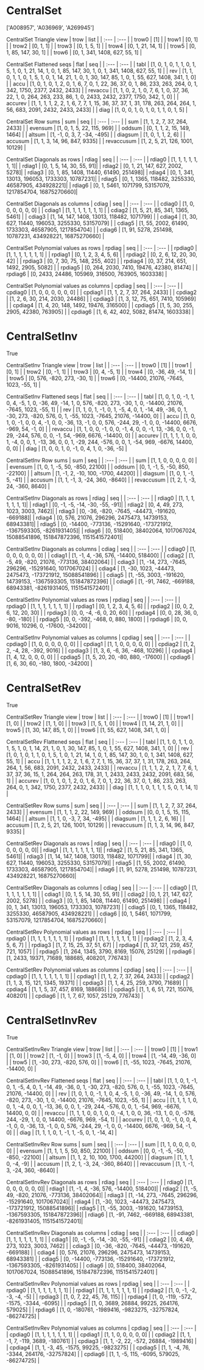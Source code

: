 # CentralSet
['A008957', 'A036969', 'A269945']

CentralSet Triangle view
| trow  |  list  |
| :---  |  :---  |
| trow0 | [1] |
| trow1 | [0, 1] |
| trow2 | [0, 1, 1] |
| trow3 | [0, 1, 5, 1] |
| trow4 | [0, 1, 21, 14, 1] |
| trow5 | [0, 1, 85, 147, 30, 1] |
| trow6 | [0, 1, 341, 1408, 627, 55, 1] |

CentralSet Flattened seqs
| flat      |   seq  |
| :---      |  :---  |
| tabl     | [1, 0, 1, 0, 1, 1, 0, 1, 5, 1, 0, 1, 21, 14, 1, 0, 1, 85, 147, 30, 1, 0, 1, 341, 1408, 627, 55, 1] |
| rev      | [1, 1, 0, 1, 1, 0, 1, 5, 1, 0, 1, 14, 21, 1, 0, 1, 30, 147, 85, 1, 0, 1, 55, 627, 1408, 341, 1, 0] |
| accu     | [1, 0, 1, 0, 1, 2, 0, 1, 6, 7, 0, 1, 22, 36, 37, 0, 1, 86, 233, 263, 264, 0, 1, 342, 1750, 2377, 2432, 2433] |
| revaccu  | [1, 1, 0, 2, 1, 0, 7, 6, 1, 0, 37, 36, 22, 1, 0, 264, 263, 233, 86, 1, 0, 2433, 2432, 2377, 1750, 342, 1, 0] |
| accurev  | [1, 1, 1, 1, 2, 2, 1, 6, 7, 7, 1, 15, 36, 37, 37, 1, 31, 178, 263, 264, 264, 1, 56, 683, 2091, 2432, 2433, 2433] |
| diag     | [1, 0, 0, 1, 0, 1, 0, 1, 1, 0, 1, 5] |

CentralSet Row sums
| sum        |   seq  |
| :---       |  :---  |
| sum       | [1, 1, 2, 7, 37, 264, 2433] |
| evensum   | [1, 0, 1, 5, 22, 115, 969] |
| oddsum    | [0, 1, 1, 2, 15, 149, 1464] |
| altsum    | [1, -1, 0, 3, 7, -34, -495] |
| diagsum   | [1, 0, 1, 1, 2, 6] |
| accusum   | [1, 1, 3, 14, 96, 847, 9335] |
| revaccusum | [1, 2, 5, 21, 126, 1001, 10129] |

CentralSet Diagonals as rows
| rdiag  |   seq  |
| :---   |  :---  |
| rdiag0 | [1, 1, 1, 1, 1, 1, 1]|
| rdiag1 | [0, 1, 5, 14, 30, 55, 91]|
| rdiag2 | [0, 1, 21, 147, 627, 2002, 5278]|
| rdiag3 | [0, 1, 85, 1408, 11440, 61490, 251498]|
| rdiag4 | [0, 1, 341, 13013, 196053, 1733303, 10787231]|
| rdiag5 | [0, 1, 1365, 118482, 3255330, 46587905, 434928221]|
| rdiag6 | [0, 1, 5461, 1071799, 53157079, 1217854704, 16875270660]|

CentralSet Diagonals as columns
| cdiag  |   seq  |
| :---   |  :---  |
| cdiag0 | [1, 0, 0, 0, 0, 0, 0] |
| cdiag1 | [1, 1, 1, 1, 1, 1, 1] |
| cdiag2 | [1, 5, 21, 85, 341, 1365, 5461] |
| cdiag3 | [1, 14, 147, 1408, 13013, 118482, 1071799] |
| cdiag4 | [1, 30, 627, 11440, 196053, 3255330, 53157079] |
| cdiag5 | [1, 55, 2002, 61490, 1733303, 46587905, 1217854704] |
| cdiag6 | [1, 91, 5278, 251498, 10787231, 434928221, 16875270660] |

CentralSet Polynomial values as rows
| rpdiag  |   seq  |
| :---    |  :---  |
| rpdiag0 | [1, 1, 1, 1, 1, 1, 1] |
| rpdiag1 | [0, 1, 2, 3, 4, 5, 6] |
| rpdiag2 | [0, 2, 6, 12, 20, 30, 42] |
| rpdiag3 | [0, 7, 30, 75, 148, 255, 402] |
| rpdiag4 | [0, 37, 214, 651, 1492, 2905, 5082] |
| rpdiag5 | [0, 264, 2030, 7410, 19476, 42380, 81474] |
| rpdiag6 | [0, 2433, 24486, 105969, 316500, 763905, 1603338] |

CentralSet Polynomial values as columns
| cpdiag  |   seq  |
| :---    |  :---  |
| cpdiag0 | [1, 0, 0, 0, 0, 0, 0] |
| cpdiag1 | [1, 1, 2, 7, 37, 264, 2433] |
| cpdiag2 | [1, 2, 6, 30, 214, 2030, 24486] |
| cpdiag3 | [1, 3, 12, 75, 651, 7410, 105969] |
| cpdiag4 | [1, 4, 20, 148, 1492, 19476, 316500] |
| cpdiag5 | [1, 5, 30, 255, 2905, 42380, 763905] |
| cpdiag6 | [1, 6, 42, 402, 5082, 81474, 1603338] |

# CentralSetInv
True

CentralSetInv Triangle view
| trow  |  list  |
| :---  |  :---  |
| trow0 | [1] |
| trow1 | [0, 1] |
| trow2 | [0, -1, 1] |
| trow3 | [0, 4, -5, 1] |
| trow4 | [0, -36, 49, -14, 1] |
| trow5 | [0, 576, -820, 273, -30, 1] |
| trow6 | [0, -14400, 21076, -7645, 1023, -55, 1] |

CentralSetInv Flattened seqs
| flat      |   seq  |
| :---      |  :---  |
| tabl     | [1, 0, 1, 0, -1, 1, 0, 4, -5, 1, 0, -36, 49, -14, 1, 0, 576, -820, 273, -30, 1, 0, -14400, 21076, -7645, 1023, -55, 1] |
| rev      | [1, 1, 0, 1, -1, 0, 1, -5, 4, 0, 1, -14, 49, -36, 0, 1, -30, 273, -820, 576, 0, 1, -55, 1023, -7645, 21076, -14400, 0] |
| accu     | [1, 0, 1, 0, -1, 0, 0, 4, -1, 0, 0, -36, 13, -1, 0, 0, 576, -244, 29, -1, 0, 0, -14400, 6676, -969, 54, -1, 0] |
| revaccu  | [1, 1, 0, 0, -1, 0, 0, -1, 4, 0, 0, -1, 13, -36, 0, 0, -1, 29, -244, 576, 0, 0, -1, 54, -969, 6676, -14400, 0] |
| accurev  | [1, 1, 1, 1, 0, 0, 1, -4, 0, 0, 1, -13, 36, 0, 0, 1, -29, 244, -576, 0, 0, 1, -54, 969, -6676, 14400, 0, 0] |
| diag     | [1, 0, 0, 1, 0, -1, 0, 4, 1, 0, -36, -5] |

CentralSetInv Row sums
| sum        |   seq  |
| :---       |  :---  |
| sum       | [1, 1, 0, 0, 0, 0, 0] |
| evensum   | [1, 0, 1, -5, 50, -850, 22100] |
| oddsum    | [0, 1, -1, 5, -50, 850, -22100] |
| altsum    | [1, -1, 2, -10, 100, -1700, 44200] |
| diagsum   | [1, 0, 1, -1, 5, -41] |
| accusum   | [1, 1, -1, 3, -24, 360, -8640] |
| revaccusum | [1, 2, 1, -3, 24, -360, 8640] |

CentralSetInv Diagonals as rows
| rdiag  |   seq  |
| :---   |  :---  |
| rdiag0 | [1, 1, 1, 1, 1, 1, 1]|
| rdiag1 | [0, -1, -5, -14, -30, -55, -91]|
| rdiag2 | [0, 4, 49, 273, 1023, 3003, 7462]|
| rdiag3 | [0, -36, -820, -7645, -44473, -191620, -669188]|
| rdiag4 | [0, 576, 21076, 296296, 2475473, 14739153, 68943381]|
| rdiag5 | [0, -14400, -773136, -15291640, -173721912, -1367593305, -8261931405]|
| rdiag6 | [0, 518400, 38402064, 1017067024, 15088541896, 151847872396, 1151541572401]|

CentralSetInv Diagonals as columns
| cdiag  |   seq  |
| :---   |  :---  |
| cdiag0 | [1, 0, 0, 0, 0, 0, 0] |
| cdiag1 | [1, -1, 4, -36, 576, -14400, 518400] |
| cdiag2 | [1, -5, 49, -820, 21076, -773136, 38402064] |
| cdiag3 | [1, -14, 273, -7645, 296296, -15291640, 1017067024] |
| cdiag4 | [1, -30, 1023, -44473, 2475473, -173721912, 15088541896] |
| cdiag5 | [1, -55, 3003, -191620, 14739153, -1367593305, 151847872396] |
| cdiag6 | [1, -91, 7462, -669188, 68943381, -8261931405, 1151541572401] |

CentralSetInv Polynomial values as rows
| rpdiag  |   seq  |
| :---    |  :---  |
| rpdiag0 | [1, 1, 1, 1, 1, 1, 1] |
| rpdiag1 | [0, 1, 2, 3, 4, 5, 6] |
| rpdiag2 | [0, 0, 2, 6, 12, 20, 30] |
| rpdiag3 | [0, 0, -4, -6, 0, 20, 60] |
| rpdiag4 | [0, 0, 28, 36, 0, -80, -180] |
| rpdiag5 | [0, 0, -392, -468, 0, 880, 1800] |
| rpdiag6 | [0, 0, 9016, 10296, 0, -17600, -34200] |

CentralSetInv Polynomial values as columns
| cpdiag  |   seq  |
| :---    |  :---  |
| cpdiag0 | [1, 0, 0, 0, 0, 0, 0] |
| cpdiag1 | [1, 1, 0, 0, 0, 0, 0] |
| cpdiag2 | [1, 2, 2, -4, 28, -392, 9016] |
| cpdiag3 | [1, 3, 6, -6, 36, -468, 10296] |
| cpdiag4 | [1, 4, 12, 0, 0, 0, 0] |
| cpdiag5 | [1, 5, 20, 20, -80, 880, -17600] |
| cpdiag6 | [1, 6, 30, 60, -180, 1800, -34200] |

# CentralSetRev
True

CentralSetRev Triangle view
| trow  |  list  |
| :---  |  :---  |
| trow0 | [1] |
| trow1 | [1, 0] |
| trow2 | [1, 1, 0] |
| trow3 | [1, 5, 1, 0] |
| trow4 | [1, 14, 21, 1, 0] |
| trow5 | [1, 30, 147, 85, 1, 0] |
| trow6 | [1, 55, 627, 1408, 341, 1, 0] |

CentralSetRev Flattened seqs
| flat      |   seq  |
| :---      |  :---  |
| tabl     | [1, 1, 0, 1, 1, 0, 1, 5, 1, 0, 1, 14, 21, 1, 0, 1, 30, 147, 85, 1, 0, 1, 55, 627, 1408, 341, 1, 0] |
| rev      | [1, 0, 1, 0, 1, 1, 0, 1, 5, 1, 0, 1, 21, 14, 1, 0, 1, 85, 147, 30, 1, 0, 1, 341, 1408, 627, 55, 1] |
| accu     | [1, 1, 1, 1, 2, 2, 1, 6, 7, 7, 1, 15, 36, 37, 37, 1, 31, 178, 263, 264, 264, 1, 56, 683, 2091, 2432, 2433, 2433] |
| revaccu  | [1, 1, 1, 2, 2, 1, 7, 7, 6, 1, 37, 37, 36, 15, 1, 264, 264, 263, 178, 31, 1, 2433, 2433, 2432, 2091, 683, 56, 1] |
| accurev  | [1, 0, 1, 0, 1, 2, 0, 1, 6, 7, 0, 1, 22, 36, 37, 0, 1, 86, 233, 263, 264, 0, 1, 342, 1750, 2377, 2432, 2433] |
| diag     | [1, 1, 1, 0, 1, 1, 1, 5, 0, 1, 14, 1] |

CentralSetRev Row sums
| sum        |   seq  |
| :---       |  :---  |
| sum       | [1, 1, 2, 7, 37, 264, 2433] |
| evensum   | [1, 1, 1, 2, 22, 149, 969] |
| oddsum    | [0, 0, 1, 5, 15, 115, 1464] |
| altsum    | [1, 1, 0, -3, 7, 34, -495] |
| diagsum   | [1, 1, 1, 2, 6, 16] |
| accusum   | [1, 2, 5, 21, 126, 1001, 10129] |
| revaccusum | [1, 1, 3, 14, 96, 847, 9335] |

CentralSetRev Diagonals as rows
| rdiag  |   seq  |
| :---   |  :---  |
| rdiag0 | [1, 0, 0, 0, 0, 0, 0]|
| rdiag1 | [1, 1, 1, 1, 1, 1, 1]|
| rdiag2 | [1, 5, 21, 85, 341, 1365, 5461]|
| rdiag3 | [1, 14, 147, 1408, 13013, 118482, 1071799]|
| rdiag4 | [1, 30, 627, 11440, 196053, 3255330, 53157079]|
| rdiag5 | [1, 55, 2002, 61490, 1733303, 46587905, 1217854704]|
| rdiag6 | [1, 91, 5278, 251498, 10787231, 434928221, 16875270660]|

CentralSetRev Diagonals as columns
| cdiag  |   seq  |
| :---   |  :---  |
| cdiag0 | [1, 1, 1, 1, 1, 1, 1] |
| cdiag1 | [0, 1, 5, 14, 30, 55, 91] |
| cdiag2 | [0, 1, 21, 147, 627, 2002, 5278] |
| cdiag3 | [0, 1, 85, 1408, 11440, 61490, 251498] |
| cdiag4 | [0, 1, 341, 13013, 196053, 1733303, 10787231] |
| cdiag5 | [0, 1, 1365, 118482, 3255330, 46587905, 434928221] |
| cdiag6 | [0, 1, 5461, 1071799, 53157079, 1217854704, 16875270660] |

CentralSetRev Polynomial values as rows
| rpdiag  |   seq  |
| :---    |  :---  |
| rpdiag0 | [1, 1, 1, 1, 1, 1, 1] |
| rpdiag1 | [1, 1, 1, 1, 1, 1, 1] |
| rpdiag2 | [1, 2, 3, 4, 5, 6, 7] |
| rpdiag3 | [1, 7, 15, 25, 37, 51, 67] |
| rpdiag4 | [1, 37, 121, 259, 457, 721, 1057] |
| rpdiag5 | [1, 264, 1345, 3790, 8169, 15076, 25129] |
| rpdiag6 | [1, 2433, 19371, 71689, 188685, 408201, 776743] |

CentralSetRev Polynomial values as columns
| cpdiag  |   seq  |
| :---    |  :---  |
| cpdiag0 | [1, 1, 1, 1, 1, 1, 1] |
| cpdiag1 | [1, 1, 2, 7, 37, 264, 2433] |
| cpdiag2 | [1, 1, 3, 15, 121, 1345, 19371] |
| cpdiag3 | [1, 1, 4, 25, 259, 3790, 71689] |
| cpdiag4 | [1, 1, 5, 37, 457, 8169, 188685] |
| cpdiag5 | [1, 1, 6, 51, 721, 15076, 408201] |
| cpdiag6 | [1, 1, 7, 67, 1057, 25129, 776743] |

# CentralSetInvRev
True

CentralSetInvRev Triangle view
| trow  |  list  |
| :---  |  :---  |
| trow0 | [1] |
| trow1 | [1, 0] |
| trow2 | [1, -1, 0] |
| trow3 | [1, -5, 4, 0] |
| trow4 | [1, -14, 49, -36, 0] |
| trow5 | [1, -30, 273, -820, 576, 0] |
| trow6 | [1, -55, 1023, -7645, 21076, -14400, 0] |

CentralSetInvRev Flattened seqs
| flat      |   seq  |
| :---      |  :---  |
| tabl     | [1, 1, 0, 1, -1, 0, 1, -5, 4, 0, 1, -14, 49, -36, 0, 1, -30, 273, -820, 576, 0, 1, -55, 1023, -7645, 21076, -14400, 0] |
| rev      | [1, 0, 1, 0, -1, 1, 0, 4, -5, 1, 0, -36, 49, -14, 1, 0, 576, -820, 273, -30, 1, 0, -14400, 21076, -7645, 1023, -55, 1] |
| accu     | [1, 1, 1, 1, 0, 0, 1, -4, 0, 0, 1, -13, 36, 0, 0, 1, -29, 244, -576, 0, 0, 1, -54, 969, -6676, 14400, 0, 0] |
| revaccu  | [1, 1, 1, 0, 0, 1, 0, 0, -4, 1, 0, 0, 36, -13, 1, 0, 0, -576, 244, -29, 1, 0, 0, 14400, -6676, 969, -54, 1] |
| accurev  | [1, 0, 1, 0, -1, 0, 0, 4, -1, 0, 0, -36, 13, -1, 0, 0, 576, -244, 29, -1, 0, 0, -14400, 6676, -969, 54, -1, 0] |
| diag     | [1, 1, 1, 0, 1, -1, 1, -5, 0, 1, -14, 4] |

CentralSetInvRev Row sums
| sum        |   seq  |
| :---       |  :---  |
| sum       | [1, 1, 0, 0, 0, 0, 0] |
| evensum   | [1, 1, 1, 5, 50, 850, 22100] |
| oddsum    | [0, 0, -1, -5, -50, -850, -22100] |
| altsum    | [1, 1, 2, 10, 100, 1700, 44200] |
| diagsum   | [1, 1, 1, 0, -4, -9] |
| accusum   | [1, 2, 1, -3, 24, -360, 8640] |
| revaccusum | [1, 1, -1, 3, -24, 360, -8640] |

CentralSetInvRev Diagonals as rows
| rdiag  |   seq  |
| :---   |  :---  |
| rdiag0 | [1, 0, 0, 0, 0, 0, 0]|
| rdiag1 | [1, -1, 4, -36, 576, -14400, 518400]|
| rdiag2 | [1, -5, 49, -820, 21076, -773136, 38402064]|
| rdiag3 | [1, -14, 273, -7645, 296296, -15291640, 1017067024]|
| rdiag4 | [1, -30, 1023, -44473, 2475473, -173721912, 15088541896]|
| rdiag5 | [1, -55, 3003, -191620, 14739153, -1367593305, 151847872396]|
| rdiag6 | [1, -91, 7462, -669188, 68943381, -8261931405, 1151541572401]|

CentralSetInvRev Diagonals as columns
| cdiag  |   seq  |
| :---   |  :---  |
| cdiag0 | [1, 1, 1, 1, 1, 1, 1] |
| cdiag1 | [0, -1, -5, -14, -30, -55, -91] |
| cdiag2 | [0, 4, 49, 273, 1023, 3003, 7462] |
| cdiag3 | [0, -36, -820, -7645, -44473, -191620, -669188] |
| cdiag4 | [0, 576, 21076, 296296, 2475473, 14739153, 68943381] |
| cdiag5 | [0, -14400, -773136, -15291640, -173721912, -1367593305, -8261931405] |
| cdiag6 | [0, 518400, 38402064, 1017067024, 15088541896, 151847872396, 1151541572401] |

CentralSetInvRev Polynomial values as rows
| rpdiag  |   seq  |
| :---    |  :---  |
| rpdiag0 | [1, 1, 1, 1, 1, 1, 1] |
| rpdiag1 | [1, 1, 1, 1, 1, 1, 1] |
| rpdiag2 | [1, 0, -1, -2, -3, -4, -5] |
| rpdiag3 | [1, 0, 7, 22, 45, 76, 115] |
| rpdiag4 | [1, 0, -119, -572, -1575, -3344, -6095] |
| rpdiag5 | [1, 0, 3689, 26884, 99225, 264176, 579025] |
| rpdiag6 | [1, 0, -180761, -1989416, -9823275, -32757824, -86274725] |

CentralSetInvRev Polynomial values as columns
| cpdiag  |   seq  |
| :---    |  :---  |
| cpdiag0 | [1, 1, 1, 1, 1, 1, 1] |
| cpdiag1 | [1, 1, 0, 0, 0, 0, 0] |
| cpdiag2 | [1, 1, -1, 7, -119, 3689, -180761] |
| cpdiag3 | [1, 1, -2, 22, -572, 26884, -1989416] |
| cpdiag4 | [1, 1, -3, 45, -1575, 99225, -9823275] |
| cpdiag5 | [1, 1, -4, 76, -3344, 264176, -32757824] |
| cpdiag6 | [1, 1, -5, 115, -6095, 579025, -86274725] |

